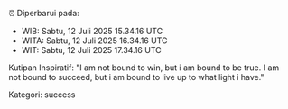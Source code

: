 ⏰ Diperbarui pada:
- WIB: Sabtu, 12 Juli 2025 15.34.16 UTC
- WITA: Sabtu, 12 Juli 2025 16.34.16 UTC
- WIT: Sabtu, 12 Juli 2025 17.34.16 UTC

Kutipan Inspiratif:
"I am not bound to win, but i am bound to be true. I am not bound to succeed, but i am bound to live up to what light i have."


Kategori: success

